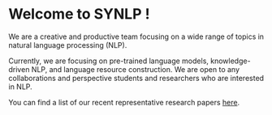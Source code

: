 # Welcome to SYNLP !

We are a creative and productive team focusing on a wide range of topics in natural language processing (NLP).

Currently, we are focusing on pre-trained language models, knowledge-driven NLP, and language resource construction. We are open to any collaborations and perspective students and researchers who are interested in NLP.

You can find a list of our recent representative research papers [here](https://github.com/synlp/.github).
